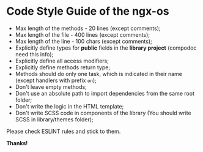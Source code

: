 # Code Style Guide of the ngx-os

- Max length of the methods - 20 lines (except comments);
- Max length of the file - 400 lines (except comments);
- Max length of the line - 100 chars (except comments);
- Explicitly define types for **public** fields in the **library project** (compodoc need this info);
- Explicitly define all access modifiers;
- Explicitly define methods return type;
- Methods should do only one task, which is indicated in their name (except handlers with prefix `on`);
- Don't leave empty methods;
- Don't use an absolute path to import dependencies from the same root folder;
- Don't write the logic in the HTML template;
- Don't write SCSS code in components of the library (You should write SCSS in library/themes folder);

Please check ESLINT rules and stick to them.

**Thanks!**
